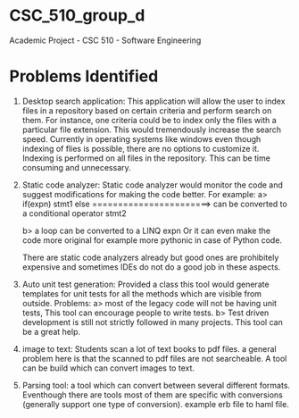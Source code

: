 # CSC_510_group_d
Academic Project - CSC 510 - Software Engineering

Problems Identified
===================
1. Desktop search application:
    This application will allow the user to index files in a repository based on certain criteria and perform search on them.
    For instance, one criteria could be to index only the files with a particular file extension. This would 
    tremendously increase the search speed. Currently in operating systems like windows even though indexing 
    of flies is possible, there are no options to customize it. Indexing is performed on all files in the repository. 
    This can be time consuming and unnecessary.

2. Static code analyzer:
    Static code analyzer would monitor the code and suggest modifications for making the code better.
    For example:
    a> if(expn)
        stmt1
    else                    =======================>   can be converted to a conditional operator
        stmt2
    
    b> a loop can be converted to a LINQ expn
    Or it can even make the code more original for example more pythonic in case of Python code.
    
    There are static code analyzers already but good ones are prohibitely expensive and sometimes 
    IDEs do not do a good job in these aspects.

3. Auto unit test generation:
    Provided a class this tool would generate templates for unit tests for all the methods which are visible from outside.
    Problems: a> most of the legacy code will not be having unit tests, This tool can encourage people to write tests.
    b> Test driven development is still not strictly followed in many projects. This tool can be a great help.
    
4. image to text:
    Students scan a lot of text books to pdf files. a general problem here is that the scanned to pdf files are not searcheable.
    A tool can be build which can convert images to text.
    
5. Parsing tool:
    a tool which can convert  between several different formats. Eventhough there are tools most of them are specific with
    conversions (generally support one type of conversion). example erb file to haml file.
